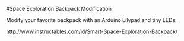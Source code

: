 #Space Exploration Backpack Modification

Modify your favorite backpack with an Arduino Lilypad and tiny LEDs:

http://www.instructables.com/id/Smart-Space-Exploration-Backpack/
